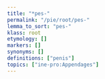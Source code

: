 ```yaml
---
title: "*pes-"
permalink: "/pie/root/pes-"
lemma_to_sort: "pes-"
klass: root
etymology: []
markers: []
synonyms: []
definitions: ["penis"]
topics: ["ine-pro:Appendages"]
---
```


